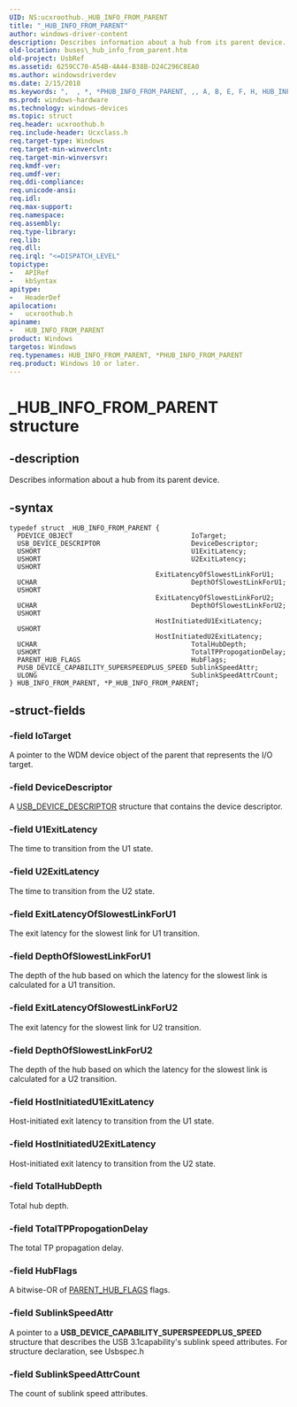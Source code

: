 ```yaml
---
UID: NS:ucxroothub._HUB_INFO_FROM_PARENT
title: "_HUB_INFO_FROM_PARENT"
author: windows-driver-content
description: Describes information about a hub from its parent device.
old-location: buses\_hub_info_from_parent.htm
old-project: UsbRef
ms.assetid: 6259CC70-A54B-4A44-B38B-D24C296C8EA0
ms.author: windowsdriverdev
ms.date: 2/15/2018
ms.keywords: ",  , *, *PHUB_INFO_FROM_PARENT, ,, A, B, E, F, H, HUB_INFO_FROM_PARENT, HUB_INFO_FROM_PARENT structure [Buses], I, M, N, O, P, P_HUB_INFO_FROM_PARENT, P_HUB_INFO_FROM_PARENT structure pointer [Buses], R, T, U, _, _HUB_INFO_FROM_PARENT, buses._hub_info_from_parent, ucxroothub/P_HUB_INFO_FROM_PARENT, ucxroothub/_HUB_INFO_FROM_PARENT"
ms.prod: windows-hardware
ms.technology: windows-devices
ms.topic: struct
req.header: ucxroothub.h
req.include-header: Ucxclass.h
req.target-type: Windows
req.target-min-winverclnt: 
req.target-min-winversvr: 
req.kmdf-ver: 
req.umdf-ver: 
req.ddi-compliance: 
req.unicode-ansi: 
req.idl: 
req.max-support: 
req.namespace: 
req.assembly: 
req.type-library: 
req.lib: 
req.dll: 
req.irql: "<=DISPATCH_LEVEL"
topictype:
-	APIRef
-	kbSyntax
apitype:
-	HeaderDef
apilocation:
-	ucxroothub.h
apiname:
-	HUB_INFO_FROM_PARENT
product: Windows
targetos: Windows
req.typenames: HUB_INFO_FROM_PARENT, *PHUB_INFO_FROM_PARENT
req.product: Windows 10 or later.
---
```


# _HUB_INFO_FROM_PARENT structure


## -description


Describes information about a hub from its parent device. 


## -syntax


````
typedef struct _HUB_INFO_FROM_PARENT {
  PDEVICE_OBJECT                              IoTarget;
  USB_DEVICE_DESCRIPTOR                       DeviceDescriptor;
  USHORT                                      U1ExitLatency;
  USHORT                                      U2ExitLatency;
  USHORT                                      ExitLatencyOfSlowestLinkForU1;
  UCHAR                                       DepthOfSlowestLinkForU1;
  USHORT                                      ExitLatencyOfSlowestLinkForU2;
  UCHAR                                       DepthOfSlowestLinkForU2;
  USHORT                                      HostInitiatedU1ExitLatency;
  USHORT                                      HostInitiatedU2ExitLatency;
  UCHAR                                       TotalHubDepth;
  USHORT                                      TotalTPPropogationDelay;
  PARENT_HUB_FLAGS                            HubFlags;
  PUSB_DEVICE_CAPABILITY_SUPERSPEEDPLUS_SPEED SublinkSpeedAttr;
  ULONG                                       SublinkSpeedAttrCount;
} HUB_INFO_FROM_PARENT, *P_HUB_INFO_FROM_PARENT;
````


## -struct-fields




### -field IoTarget

A pointer to the WDM device object of the parent that represents the I/O target.


### -field DeviceDescriptor

A <a href="..\usbspec\ns-usbspec-_usb_device_descriptor.md">USB_DEVICE_DESCRIPTOR</a> structure that contains the device descriptor.


### -field U1ExitLatency

The time to transition from the U1 state. 


### -field U2ExitLatency

The time to transition from the U2 state. 


### -field ExitLatencyOfSlowestLinkForU1

The exit latency for the slowest link for U1 transition.


### -field DepthOfSlowestLinkForU1

The depth of the hub based on which the latency
        for the slowest link is calculated for a U1 transition.


### -field ExitLatencyOfSlowestLinkForU2

The exit latency for the slowest link for U2 transition.


### -field DepthOfSlowestLinkForU2

The depth of the hub based on which the latency
        for the slowest link is calculated for a U2 transition.


### -field HostInitiatedU1ExitLatency

Host-initiated exit latency to transition from the U1 state. 


### -field HostInitiatedU2ExitLatency

Host-initiated exit latency to transition from the U2 state. 


### -field TotalHubDepth

Total hub depth.


### -field TotalTPPropogationDelay

The total TP propagation delay.


### -field HubFlags

A bitwise-OR of <a href="..\ucxroothub\ns-ucxroothub-_parent_hub_flags.md">PARENT_HUB_FLAGS</a> flags.


### -field SublinkSpeedAttr

A pointer to a <b>USB_DEVICE_CAPABILITY_SUPERSPEEDPLUS_SPEED</b> structure that describes the USB 3.1capability's sublink speed attributes. For structure declaration, see Usbspec.h


### -field SublinkSpeedAttrCount

The count of sublink speed attributes.

